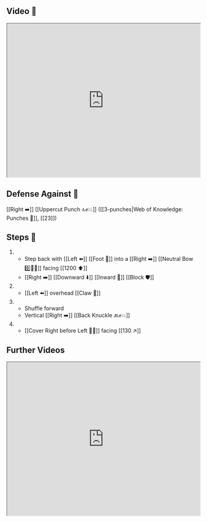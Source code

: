 ## Video 🎥

<iframe src="https://www.youtube.com/embed/afOKudWeld8" width="100%" height="400"></iframe>

## Defense Against 🤺

[[Right ➡️]] [[Uppercut Punch 🔝✊💥]] ([[3-punches|Web of Knowledge: Punches 👊]], [[23]])

## Steps 👣

1.  - Step back with [[Left ⬅️]] [[Foot 🦶]] into a [[Right ➡️]] [[Neutral Bow 0️⃣🧍‍♂️]] facing [[1200 ⬆️]] 
    - [[Right ➡️]] [[Downward ⬇️]] [[Inward 🔽]] [[Block 🛡️]]
2.  - [[Left ⬅️]] overhead [[Claw 🐯]]
3.  - Shuffle forward
    - Vertical [[Right ➡️]] [[Back Knuckle 🔙✊💥]]
4.  - [[Cover Right before Left 🦶🔄]] facing [[130 ↗️]]

## Further Videos

<iframe src="https://www.youtube.com/embed/IXZ6kr4VHQw?start=355&end=368" width="100%" height="400"></iframe>
